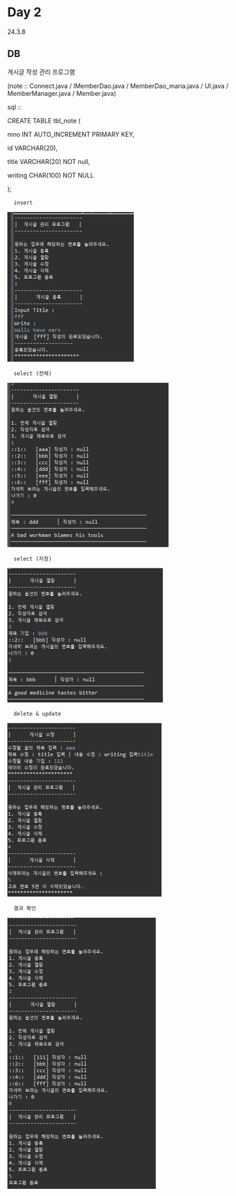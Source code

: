 # Day 2
24.3.8

## DB

게시글 작성 관리 프로그램

(note :: Connect.java / IMemberDao.java / MemberDao_maria.java / UI.java / MemberManager.java / Member.java)

sql :: 

CREATE TABLE tbl_note (

   mno INT AUTO_INCREMENT PRIMARY KEY,
   
   id VARCHAR(20),
   
   title VARCHAR(20) NOT null,
   
   writing CHAR(100) NOT NULL
   
);

      insert

  ![이미지](./img/insert.PNG)

      select (전체)

  ![이미지](./img/select1.PNG)

      select (지정)

  ![이미지](./img/select2.PNG)

      delete & update

  ![이미지](./img/option.PNG)

      결과 확인

  ![이미지](./img/result.PNG)
